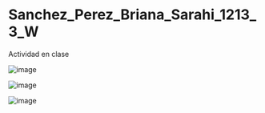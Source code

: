 # Sanchez_Perez_Briana_Sarahi_1213_3_W
Actividad en clase

![image](https://github.com/user-attachments/assets/d504fe35-bd37-4b6a-990b-66a159d7f09e)

![image](https://github.com/user-attachments/assets/9f4a2072-2704-40f1-af67-5069beb5c63e)

![image](https://github.com/user-attachments/assets/b872effa-f182-4a17-9331-5b44ba547b51)
